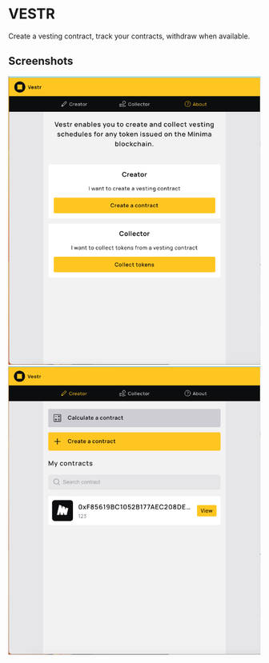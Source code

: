 # VESTR

Create a vesting contract, track your contracts, withdraw when available.


## Screenshots

![About us](screenshots/Screenshot%202023-06-02%20at%2000.28.06.png)
![Creator](screenshots/Screenshot%202023-06-02%20at%2000.28.17.png)
